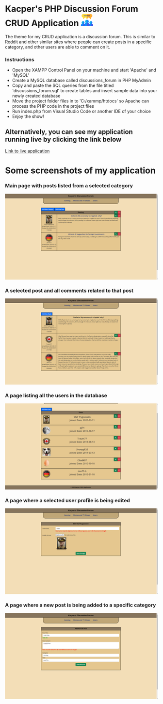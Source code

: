 # Kacper's PHP Discussion Forum CRUD Application <img src="https://github.com/KacperWro/CrudKacperWroblewski/blob/main/includes/favicon.png" data-canonical-src="https://gyazo.com/eb5c5741b6a9a16c692170a41a49c858.png" height="40" />
The theme for my CRUD application is a discussion forum. This is similar to Reddit and other similar sites where people can create posts in a specific category, and other users are able to comment on it.

### Instructions
* Open the XAMPP Control Panel on your machine and start 'Apache' and 'MySQL'
* Create a MySQL database called discussions_forum in PHP MyAdmin
* Copy and paste the SQL queries from the file titled 'discussions_forum.sql' to create tables and insert sample data into your newly created database
* Move the project folder files in to 'C:/xammp/htdocs' so Apache can process the PHP code in the project files
* Run index.php from Visual Studio Code or another IDE of your choice
* Enjoy the show!

## Alternatively, you can see my application running live by clicking the link below
[Link to live application](https://mysql06.comp.dkit.ie/D00227356/CrudKacperWroblewski/index.php)

# Some screenshots of my application
### Main page with posts listed from a selected category
![Index page](https://github.com/KacperWro/CrudKacperWroblewski/blob/main/screenshots/index.png "Index page")

### A selected post and all comments related to that post
![Post page](https://github.com/KacperWro/CrudKacperWroblewski/blob/main/screenshots/post.png "Post page")

### A page listing all the users in the database
![User page](https://github.com/KacperWro/CrudKacperWroblewski/blob/main/screenshots/users.png "User page")

### A page where a selected user profile is being edited
![Edit page](https://github.com/KacperWro/CrudKacperWroblewski/blob/main/screenshots/editForm.png "Edit page")

### A page where a new post is being added to a specific category
![Edit page](https://github.com/KacperWro/CrudKacperWroblewski/blob/main/screenshots/addForm.png "Edit page")
